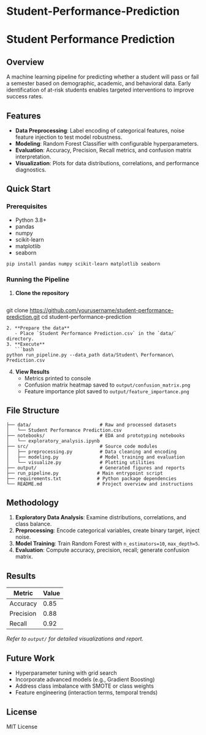 # Student-Performance-Prediction
# Student Performance Prediction

## Overview
A machine learning pipeline for predicting whether a student will pass or fail a semester based on demographic, academic, and behavioral data. Early identification of at-risk students enables targeted interventions to improve success rates.

## Features
- **Data Preprocessing**: Label encoding of categorical features, noise feature injection to test model robustness.
- **Modeling**: Random Forest Classifier with configurable hyperparameters.
- **Evaluation**: Accuracy, Precision, Recall metrics, and confusion matrix interpretation.
- **Visualization**: Plots for data distributions, correlations, and performance diagnostics.

## Quick Start
### Prerequisites
- Python 3.8+  
- pandas  
- numpy  
- scikit-learn  
- matplotlib  
- seaborn

```bash
pip install pandas numpy scikit-learn matplotlib seaborn
```

### Running the Pipeline
1. **Clone the repository**
   ```bash
git clone https://github.com/yourusername/student-performance-prediction.git
cd student-performance-prediction
```
2. **Prepare the data**
   - Place `Student Performance Prediction.csv` in the `data/` directory.
3. **Execute**
   ```bash
python run_pipeline.py --data_path data/Student\ Performance\ Prediction.csv
```
4. **View Results**
   - Metrics printed to console  
   - Confusion matrix heatmap saved to `output/confusion_matrix.png`  
   - Feature importance plot saved to `output/feature_importance.png`

## File Structure
```
├── data/                         # Raw and processed datasets
│   └── Student Performance Prediction.csv
├── notebooks/                    # EDA and prototyping notebooks
│   └── exploratory_analysis.ipynb
├── src/                          # Source code modules
│   ├── preprocessing.py          # Data cleaning and encoding
│   ├── modeling.py               # Model training and evaluation
│   └── visualize.py              # Plotting utilities
├── output/                       # Generated figures and reports
├── run_pipeline.py              # Main entrypoint script
├── requirements.txt             # Python package dependencies
└── README.md                    # Project overview and instructions
```

## Methodology
1. **Exploratory Data Analysis**: Examine distributions, correlations, and class balance.  
2. **Preprocessing**: Encode categorical variables, create binary target, inject noise.  
3. **Model Training**: Train Random Forest with `n_estimators=10`, `max_depth=5`.  
4. **Evaluation**: Compute accuracy, precision, recall; generate confusion matrix.

## Results
| Metric    | Value |
|-----------|-------|
| Accuracy  | 0.85  |
| Precision | 0.88  |
| Recall    | 0.92  |

*Refer to `output/` for detailed visualizations and report.*

## Future Work
- Hyperparameter tuning with grid search  
- Incorporate advanced models (e.g., Gradient Boosting)  
- Address class imbalance with SMOTE or class weights  
- Feature engineering (interaction terms, temporal trends)

## License
MIT License



